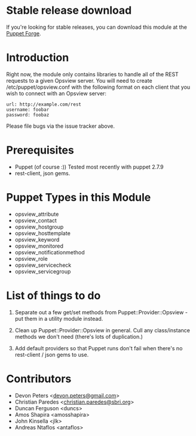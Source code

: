 Stable release download
=======================

If you're looking for stable releases, you can download this module at
the [Puppet Forge](http://forge.puppetlabs.com/devon/opsview).

Introduction
=============

Right now, the module only contains libraries to handle all of the REST
requests to a given Opsview server.  You will need to create
/etc/puppet/opsview.conf with the following format on each client that you wish
to connect with an Opsview server:

    url: http://example.com/rest
    username: foobar
    password: foobaz

Please file bugs via the issue tracker above.

Prerequisites
=============

* Puppet (of course :))  Tested most recently with puppet 2.7.9
* rest-client, json gems.

Puppet Types in this Module
===========================

* opsview_attribute
* opsview_contact
* opsview_hostgroup
* opsview_hosttemplate
* opsview_keyword
* opsview_monitored
* opsview_notificationmethod
* opsview_role
* opsview_servicecheck
* opsview_servicegroup

List of things to do
====================

1. Separate out a few get/set methods from Puppet::Provider::Opsview - put them
in a utility module instead.

2. Clean up Puppet::Provider::Opsview in general.  Cull any class/instance
methods we don't need (there's lots of duplication.)

3. Add default providers so that Puppet runs don't fail when there's no rest-client / json gems to use.

Contributors
=======

* Devon Peters &lt;devon.peters@gmail.com&gt;
* Christian Paredes &lt;christian.paredes@sbri.org&gt;
* Duncan Ferguson &lt;duncs&gt;
* Amos Shapira &lt;amosshapira&gt;
* John Kinsella &lt;jlk&gt;
* Andreas Ntaflos &lt;antaflos&gt;
